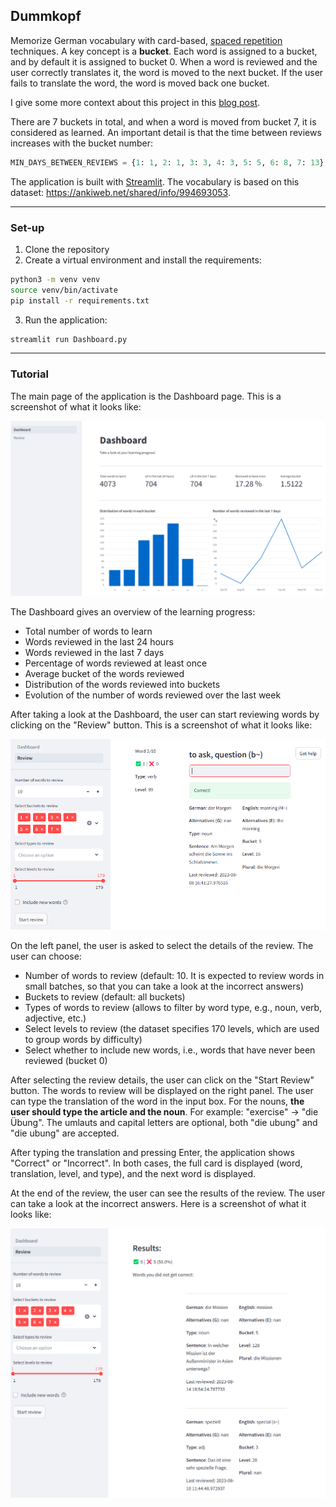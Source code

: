 ## Dummkopf

Memorize German vocabulary with card-based, [spaced repetition](https://en.wikipedia.org/wiki/Spaced_repetition) techniques. A key concept is a **bucket**. Each word is assigned to a bucket, and by default it is assigned to bucket 0. When a word is reviewed and the user correctly translates it, the word is moved to the next bucket. If the user fails to translate the word, the word is moved back one bucket.

I give some more context about this project in this [blog post](https://jsalvasoler.vercel.app/i-built-an-app-to-learn-german-and-then-i-didnt-use-it).

There are 7 buckets in total, and when a word is moved from bucket 7, it is considered as learned. An important detail is that the time between reviews increases with the bucket number:

```python
MIN_DAYS_BETWEEN_REVIEWS = {1: 1, 2: 1, 3: 3, 4: 3, 5: 5, 6: 8, 7: 13}
```


The application is built with [Streamlit](https://www.streamlit.io/).
The vocabulary is based on this dataset: https://ankiweb.net/shared/info/994693053. 

---
### Set-up

1. Clone the repository
2. Create a virtual environment and install the requirements:
```bash
python3 -m venv venv
source venv/bin/activate
pip install -r requirements.txt
```
3. Run the application:
```bash
streamlit run Dashboard.py
```
---
### Tutorial

The main page of the application is the Dashboard page. This is a screenshot of what it looks like:

![Dashboard](resources/deutsch_lernen_1.png)

The Dashboard gives an overview of the learning progress:
- Total number of words to learn
- Words reviewed in the last 24 hours
- Words reviewed in the last 7 days
- Percentage of words reviewed at least once
- Average bucket of the words reviewed
- Distribution of the words reviewed into buckets
- Evolution of the number of words reviewed over the last week

After taking a look at the Dashboard, the user can start reviewing words by clicking on the "Review" button. This is a screenshot of what it looks like:

![Review](resources/deutsch_lernen_2.png)

On the left panel, the user is asked to select the details of the review. The user can choose:
- Number of words to review (default: 10. It is expected to review words in small batches, so that you can take a look at the incorrect answers)
- Buckets to review (default: all buckets)
- Types of words to review (allows to filter by word type, e.g., noun, verb, adjective, etc.)
- Select levels to review (the dataset specifies 170 levels, which are used to group words by difficulty)
- Select whether to include new words, i.e., words that have never been reviewed (bucket 0)

After selecting the review details, the user can click on the "Start Review" button. The words to review will be displayed on the right panel. The user can type the translation of the word in the input box. For the nouns, **the user should type the article and the noun**. For example: "exercise" -> "die Übung". The umlauts and capital letters are optional, both "die ubung" and "die ubung" are accepted.

After typing the translation and pressing Enter, the application shows "Correct" or "Incorrect". In both cases, the full card is displayed (word, translation, level, and type), and the next word is displayed. 

At the end of the review, the user can see the results of the review. The user can take a look at the incorrect answers. Here is a screenshot of what it looks like:

![Results](resources/deutsch_lernen_3.png)